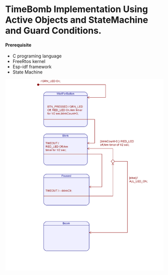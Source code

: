 # TimeBomb Implementation Using Active Objects and StateMachine and Guard Conditions.

#### Prerequisite
- C programing language
- FreeRtos kernel 
- Esp-idf framework
- State Machine

![alt](./images/SM_of_Blinky.png)